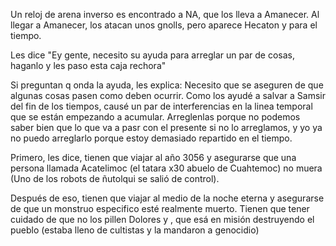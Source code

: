 
Un reloj de arena inverso es encontrado a NA, que los lleva a Amanecer. Al llegar a Amanecer, los atacan unos gnolls, pero aparece Hecaton y para el tiempo.

Les dice "Ey gente, necesito su ayuda para arreglar un par de cosas, haganlo y les paso esta caja rechora"

Si preguntan q onda la ayuda, les explica: Necesito que se aseguren de que algunas cosas pasen como deben ocurrir. Como los ayudé a salvar a Samsir del fin de los tiempos, causé un par de interferencias en la linea temporal que se están empezando a acumular. Arreglenlas porque no podemos saber bien que lo que va a pasr con el presente si no lo arreglamos, y yo ya no puedo arreglarlo porque estoy demasiado repartido en el tiempo.

Primero, les dice, tienen que viajar al año 3056 y asegurarse que una persona llamada Acatelimoc (el tatara x30 abuelo de Cuahtemoc) no muera (Uno de los robots de ñutolqui se salió de control).

Después de eso, tienen que viajar al medio de la noche eterna y asegurarse de que un monstruo especifico esté realmente muerto. Tienen que tener cuidado de que no los pillen Dolores y , que esá en misión destruyendo el pueblo (estaba lleno de cultistas y la mandaron a genocidio)


